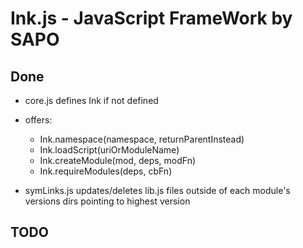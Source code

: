 # Ink.js - JavaScript FrameWork by SAPO



## Done

* core.js defines Ink if not defined

* offers:

    * Ink.namespace(namespace, returnParentInstead)
    * Ink.loadScript(uriOrModuleName)
    * Ink.createModule(mod, deps, modFn)
    * Ink.requireModules(deps, cbFn)

* symLinks.js updates/deletes lib.js files outside of each module's versions dirs pointing to highest version



## TODO
